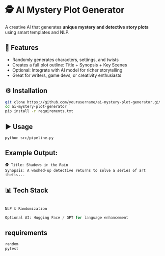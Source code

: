 # 🕵️ AI Mystery Plot Generator

A creative AI that generates **unique mystery and detective story plots** using smart templates and NLP.


## 🚀 Features
- Randomly generates characters, settings, and twists
- Creates a full plot outline: Title + Synopsis + Key Scenes
- Optional: Integrate with AI model for richer storytelling
- Great for writers, game devs, or creativity enthusiasts


## ⚙️ Installation
```bash
git clone https://github.com/yourusername/ai-mystery-plot-generator.git
cd ai-mystery-plot-generator
pip install -r requirements.txt
```

## ▶️ Usage
```
python src/pipeline.py
```

## Example Output:
```
🕵️ Title: Shadows in the Rain
Synopsis: A washed-up detective returns to solve a series of art thefts...
```

## 📊 Tech Stack

```Python

NLP & Randomization

Optional AI: Hugging Face / GPT for language enhancement
```

## requirements

```txt
random
pytest
```
